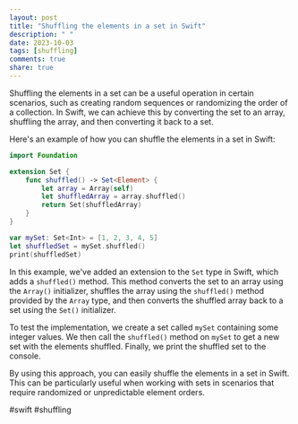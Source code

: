 ```yaml
---
layout: post
title: "Shuffling the elements in a set in Swift"
description: " "
date: 2023-10-03
tags: [shuffling]
comments: true
share: true
---
```


Shuffling the elements in a set can be a useful operation in certain scenarios, such as creating random sequences or randomizing the order of a collection. In Swift, we can achieve this by converting the set to an array, shuffling the array, and then converting it back to a set.

Here's an example of how you can shuffle the elements in a set in Swift:

```swift
import Foundation

extension Set {
    func shuffled() -> Set<Element> {
        let array = Array(self)
        let shuffledArray = array.shuffled()
        return Set(shuffledArray)
    }
}

var mySet: Set<Int> = [1, 2, 3, 4, 5]
let shuffledSet = mySet.shuffled()
print(shuffledSet)
```

In this example, we've added an extension to the `Set` type in Swift, which adds a `shuffled()` method. This method converts the set to an array using the `Array()` initializer, shuffles the array using the `shuffled()` method provided by the `Array` type, and then converts the shuffled array back to a set using the `Set()` initializer.

To test the implementation, we create a set called `mySet` containing some integer values. We then call the `shuffled()` method on `mySet` to get a new set with the elements shuffled. Finally, we print the shuffled set to the console.

By using this approach, you can easily shuffle the elements in a set in Swift. This can be particularly useful when working with sets in scenarios that require randomized or unpredictable element orders.

#swift #shuffling